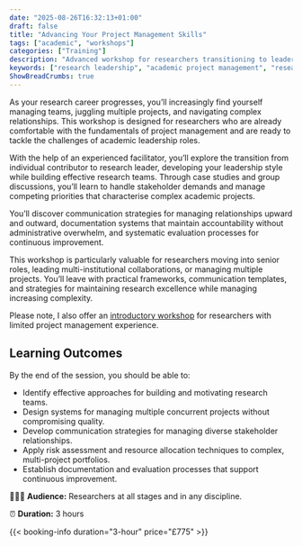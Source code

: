 ```yaml
---
date: "2025-08-26T16:32:13+01:00"
draft: false
title: "Advancing Your Project Management Skills"
tags: ["academic", "workshops"]
categories: ["Training"] 
description: "Advanced workshop for researchers transitioning to leadership roles. Learn to manage complex multi-project portfolios, build effective teams, and navigate stakeholder relationships in academic settings."
keywords: ["research leadership", "academic project management", "research team management", "multi-project management", "academic leadership", "research administration", "stakeholder management", "research portfolio", "team building", "academic careers"]
ShowBreadCrumbs: true
---
```


As your research career progresses, you’ll increasingly find yourself managing teams, juggling multiple projects, and navigating complex relationships. This workshop is designed for researchers who are already comfortable with the fundamentals of project management and are ready to tackle the challenges of academic leadership roles.

With the help of an experienced facilitator, you’ll explore the transition from individual contributor to research leader, developing your leadership style while building effective research teams. Through case studies and group discussions, you’ll learn to handle stakeholder demands and manage competing priorities that characterise complex academic projects.

You’ll discover communication strategies for managing relationships upward and outward, documentation systems that maintain accountability without administrative overwhelm, and systematic evaluation processes for continuous improvement.

This workshop is particularly valuable for researchers moving into senior roles, leading multi-institutional collaborations, or managing multiple projects. You’ll leave with practical frameworks, communication templates, and strategies for maintaining research excellence while managing increasing complexity.

Please note, I also offer an [introductory workshop](../project-managing-your-research/) for researchers with limited project management experience.

## Learning Outcomes

By the end of the session, you should be able to:

- Identify effective approaches for building and motivating research teams.
- Design systems for managing multiple concurrent projects without compromising quality.
- Develop communication strategies for managing diverse stakeholder relationships.
- Apply risk assessment and resource allocation techniques to complex, multi-project portfolios.
- Establish documentation and evaluation processes that support continuous improvement.

👩🏽‍🎓 **Audience:** Researchers at all stages and in any discipline.

⏰ **Duration:** 3 hours

{{< booking-info duration="3-hour" price="£775" >}}